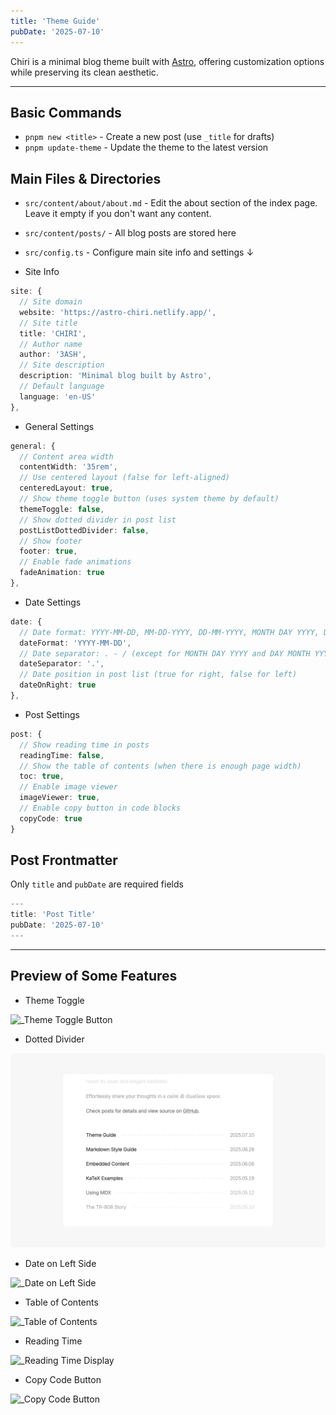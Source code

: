 ```yaml
---
title: 'Theme Guide'
pubDate: '2025-07-10'
---
```


Chiri is a minimal blog theme built with [Astro](https://astro.build), offering customization options while preserving its clean aesthetic.

---

## Basic Commands

- `pnpm new <title>` - Create a new post (use `_title` for drafts)
- `pnpm update-theme` - Update the theme to the latest version

## Main Files & Directories

- `src/content/about/about.md` - Edit the about section of the index page. Leave it empty if you don't want any content.
- `src/content/posts/` - All blog posts are stored here
- `src/config.ts` - Configure main site info and settings ↓

- Site Info

```ts
site: {
  // Site domain
  website: 'https://astro-chiri.netlify.app/',
  // Site title
  title: 'CHIRI',
  // Author name
  author: '3ASH',
  // Site description
  description: 'Minimal blog built by Astro',
  // Default language
  language: 'en-US'
},
```

- General Settings

```ts
general: {
  // Content area width
  contentWidth: '35rem',
  // Use centered layout (false for left-aligned)
  centeredLayout: true,
  // Show theme toggle button (uses system theme by default)
  themeToggle: false,
  // Show dotted divider in post list
  postListDottedDivider: false,
  // Show footer
  footer: true,
  // Enable fade animations
  fadeAnimation: true
},
```

- Date Settings

```ts
date: {
  // Date format: YYYY-MM-DD, MM-DD-YYYY, DD-MM-YYYY, MONTH DAY YYYY, DAY MONTH YYYY
  dateFormat: 'YYYY-MM-DD',
  // Date separator: . - / (except for MONTH DAY YYYY and DAY MONTH YYYY)
  dateSeparator: '.',
  // Date position in post list (true for right, false for left)
  dateOnRight: true
},
```

- Post Settings

```ts
post: {
  // Show reading time in posts
  readingTime: false,
  // Show the table of contents (when there is enough page width)
  toc: true,
  // Enable image viewer
  imageViewer: true,
  // Enable copy button in code blocks
  copyCode: true
}
```

## Post Frontmatter

Only `title` and `pubDate` are required fields

```ts
---
title: 'Post Title'
pubDate: '2025-07-10'
---
```

---

## Preview of Some Features

- Theme Toggle

![_Theme Toggle Button](./_assets/theme-toggle.png)

- Dotted Divider

![_Dotted Divider](./_assets/dotted-divider.png)

- Date on Left Side

![_Date on Left Side](./_assets/date-on-left.png)

- Table of Contents

![_Table of Contents](./_assets/toc.png)

- Reading Time

![_Reading Time Display](./_assets/reading-time.png)

- Copy Code Button

![_Copy Code Button](./_assets/copy-code.png)

